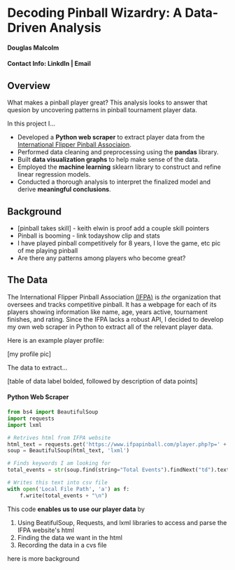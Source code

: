# Decoding Pinball Wizardry: A Data-Driven Analysis
#### Douglas Malcolm
#### Contact Info: LinkdIn | Email

## Overview
What makes a pinball player great? 
This analysis looks to answer that quesion by uncovering patterns in pinball tournament player data.

In this project I... 
- Developed a **Python web scraper** to extract player data from the [International Flipper Pinball Associaion](https://www.ifpapinball.com/).
- Performed data cleaning and preprocessing using the **pandas** library.
- Built **data visualization graphs** to help make sense of the data.
- Employed the **machine learning** sklearn library to construct and refine linear regression models.
- Conducted a thorough analysis to interpret the finalized model and derive **meaningful conclusions**. 

## Background
- [pinball takes skill] - keith elwin is proof
add a couple skill pointers
- Pinball is booming - link todayshow clip and stats
- I have played pinball competitively for 8 years, I love the game, etc
pic of me playing pinball
- Are there any patterns among players who become great?

## The Data
The International Flipper Pinball Association [(IFPA)](https://www.ifpapinball.com/) is *the* organization that oversees and tracks competitive pinball. It has a webpage for each of its players showing information like name, age, years active, tournament finishes, and rating. Since the IFPA lacks a robust API, I decided to develop my own web scraper in Python to extract all of the relevant player data.

Here is an example player profile:

[my profile pic]

The data to extract...

[table of data label bolded, followed by description of data points]

#### Python Web Scraper

```Python
from bs4 import BeautifulSoup
import requests
import lxml

# Retrives html from IFPA website
html_text = requests.get('https://www.ifpapinball.com/player.php?p=' + str(i + 1)).text
soup = BeautifulSoup(html_text, 'lxml')

# Finds keywords I am looking for
total_events = str(soup.find(string="Total Events").findNext("td").text)

# Writes this text into csv file 
with open('Local File Path', 'a') as f:
    f.write(total_events + "\n")
```

This code **enables us to use our player data** by
1. Using BeatifulSoup, Requests, and lxml libraries to access and parse the IFPA website's html
2. Finding the data we want in the html
3. Recording the data in a cvs file
















here is more background
